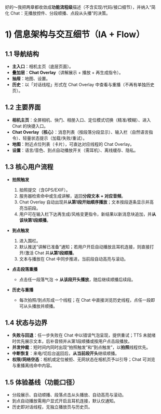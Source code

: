 好的～我把两章都收敛成**功能流程级**描述（不含实现/代码/接口细节），并纳入“简化 Chat：无播放控件、分段顺播、点段从头播”的决策。

# 1) 信息架构与交互细节（IA + Flow）

## 1.1 导航结构

* **主入口**：相机主页（底层页面）。
* **叠加层**：**Chat Overlay**（讲解展示 + 播放 + 再生成指令）。
* **抽屉**：地图、设置。
* **历史**：以「对话线程」形式在 Chat Overlay 中查看与重播（不再有单独历史页）。

## 1.2 主要界面

* **相机主页**：全屏相机、快门、相册入口、定位模式切换（精准/模糊）、进入 Chat 的快捷入口。
* **Chat Overlay（核心）**：消息列表（按段落分段显示）、输入栏（自然语言指令）、轻量状态提示（加载/失败/重试）。
* **地图**：附近点位列表（卡片），可直达对应线程的 Chat Overlay。
* **设置**：语言/音色、到点自动播放开关（需耳机）、离线缓存、隐私。

## 1.3 核心用户流程

* **拍照触发**

  1. 拍照提交（含GPS/EXIF）。
  2. 服务器检索命中或生成讲解，返回**分段文本 + 对应音频**。
  3. Chat Overlay 自动出现并**从第1段开始顺序播放**；文本按段逐条显示并高亮当前段。
  4. 用户可在输入栏下达再生成/风格变更指令，新结果以新消息块追加，并**从该块第1段顺播**。
* **到点触发**

  1. 进入围栏。
  2. 默认推送“讲解已准备”通知；若用户开启自动播放且耳机连接，则直接打开/激活 Chat 并**从第1段顺播**。
  3. 文本与播放在 Chat 中同步推进，当前段自动高亮与滚动。
* **点击段落重播**

  * 点击任一段落气泡 → **从该段开头播放**，随后继续顺播后续段。
* **历史与重播**

  * 每次拍照/到点形成一个线程；在 Chat 中直接浏览历史线程，点任一段即可从头播放并顺播。

## 1.4 状态与边界

* **失败与回退**：任一步失败在 Chat 中以错误气泡呈现，提供重试；TTS 未就绪时优先展示文本，后补音频并从第1段顺播或按用户点击段播放。
* **并发仲裁**：短时间内同时出现“拍照触发”和“到点触发”，以**拍照**线程优先。
* **中断恢复**：来电/切后台返回后，**从当前段开头**继续顺播。
* **权限/网络空态**：相机或定位被拒、无网状态在相机页予以引导；Chat 可浏览与重播离线命中内容。

## 1.5 体验基线（功能口径）

* 分段展示、自动顺播、段落点击从头播放、自动高亮与滚动。
* 到点自动播放需用户显式开启且耳机连接，默认仅通知。
* 历史即对话线程，无独立播放页与历史页。
